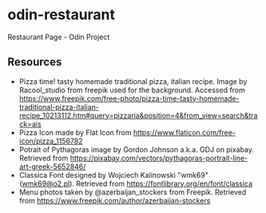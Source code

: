 # odin-restaurant
Restaurant Page - Odin Project

## Resources
 - Pizza time! tasty homemade traditional pizza, italian recipe. Image by Racool_studio from freepik used for the background. Accessed from https://www.freepik.com/free-photo/pizza-time-tasty-homemade-traditional-pizza-italian-recipe_10213112.htm#query=pizzaria&position=4&from_view=search&track=ais
 - Pizza Icon made by Flat Icon from https://www.flaticon.com/free-icon/pizza_1156782
 - Potrait of Pythagoras image by Gordon Johnson a.k.a. GDJ on pixabay. Retrieved from https://pixabay.com/vectors/pythagoras-portrait-line-art-greek-5652846/
 - Classica Font designed by Wojciech Kalinowski "wmk69" (wmk69@o2.pl). Retrieved from https://fontlibrary.org/en/font/classica
 - Menu photos taken by @azerbaijan_stockers from Freepik. Retrieved from https://www.freepik.com/author/azerbaijan-stockers